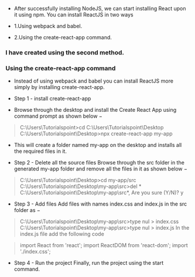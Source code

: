 * After successfully installing NodeJS, we can start installing React upon it using npm. You can install ReactJS in two ways

* 1.Using webpack and babel.

* 2.Using the create-react-app command.

### I have created using the second method.

### Using the create-react-app command
* Instead of using webpack and babel you can install ReactJS more simply by installing create-react-app.

* Step 1 - install create-react-app
* Browse through the desktop and install the Create React App using command prompt as shown below −

>C:\Users\Tutorialspoint>cd C:\Users\Tutorialspoint\Desktop\
> C:\Users\Tutorialspoint\Desktop>npx create-react-app my-app
* This will create a folder named my-app on the desktop and installs all the required files in it.

* Step 2 - Delete all the source files
Browse through the src folder in the generated my-app folder and remove all the files in it as shown below −

>C:\Users\Tutorialspoint\Desktop>cd my-app/src
>C:\Users\Tutorialspoint\Desktop\my-app\src>del *
>C:\Users\Tutorialspoint\Desktop\my-app\src\*, Are you sure (Y/N)? y
* Step 3 - Add files
Add files with names index.css and index.js in the src folder as −

>C:\Users\Tutorialspoint\Desktop\my-app\src>type nul > index.css
>C:\Users\Tutorialspoint\Desktop\my-app\src>type nul > index.js
In the index.js file add the following code

>import React from 'react';
>import ReactDOM from 'react-dom';
>import './index.css';

* Step 4 - Run the project
Finally, run the project using the start command.
